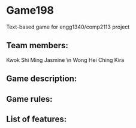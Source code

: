 # Game198
Text-based game for engg1340/comp2113 project

## Team members:
Kwok Shi Ming Jasmine \n
Wong Hei Ching Kira

## Game description:
## Game rules:
## List of features:
